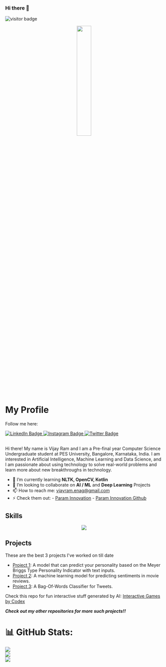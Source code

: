 ### Hi there 👋

![visitor badge](https://visitor-badge.glitch.me/badge?page_id=VjayRam.visitor-badge&left_text=My%20Profile%20Visitors%20Count&left_color=green&right_color=grey)
<!--
**VjayRam/VjayRam** is a ✨ _special_ ✨ repository because its `README.md` (this file) appears on your GitHub profile.

Here are some ideas to get you started:

- 🔭 I’m currently working on ...
- 🌱 I’m currently learning ...
- 👯 I’m looking to collaborate on ...
- 🤔 I’m looking for help with ...
- 💬 Ask me about ...
- 📫 How to reach me: ...
- 😄 Pronouns: ...
- ⚡ Fun fact: ...
-->


<div id="header" align="center">
      <img src="https://media.giphy.com/media/2tTiCSfEEP5QS5TjGr/giphy.gif" width="30%"/>
</div>
    <h1>My Profile</h1>
    <div id="badges">
      <p>Follow me here:</p>
  <a href="https://www.linkedin.com/in/vijay-ram-enaganti/">
    <img src="https://img.shields.io/badge/LinkedIn-blue?style=for-the-badge&logo=linkedin&logoColor=white" alt="LinkedIn Badge"/>
  </a>
  <a href="https://www.instagram.com/vjayram_18/">
    <img src="https://img.shields.io/badge/Instagram-red?style=for-the-badge&logo=instagram&logoColor=white" alt="Instagram Badge"/>
  </a>
  <a href="https://twitter.com/VijayRa50546193">
    <img src="https://img.shields.io/badge/Twitter-blue?style=for-the-badge&logo=twitter&logoColor=white" alt="Twitter Badge"/>
  </a> 
  <br>
</div>

<p class="description"><br>
Hi there! My name is Vijay Ram and I am a Pre-final year Computer Science Undergraduate student at PES University, Bangalore, Karnataka, India. I am interested in  Artificial Intelligence, Machine Learning and Data Science, and I am passionate about using technology to solve real-world problems and learn more about new breakthroughs in technology.
</p>

- 🌱 I’m currently learning __NLTK, OpenCV, Kotlin__
- 👯 I’m looking to collaborate on __AI / ML__ and __Deep Learning__ Projects
- 📫 How to reach me: vjayram.enag@gmail.com
- ⚡ Check them out: 
      - [Param Innovation](https://paraminnovation.org/) - [Param Innovation Github](https://github.com/ParamInnovation)

<h2>Skills</h2>
    
<p align="center">
  <a href="https://skillicons.dev">
    <img src="https://skillicons.dev/icons?i=c,cpp,css,django,git,github,html,js,jquery,julia,matlab,mongodb,mysql,nodejs,py,pytorch,r,react,tensorflow,unity,vscode,wordpress&perline=11" />
  </a>
</p>
    
<h2>Projects</h2>
    <p>
      These are the best 3 projects I've worked on till date
    </p>
    <ul>
      <li>
        <a href="https://github.com/VjayRam/MTBI_Personality_Classification">Project 1</a>: A model that can predict your personality based on the Meyer Briggs Type Personality Indicator with text inputs.
      </li>
      <li>
        <a href="https://github.com/VjayRam/Sentiment-Analyser-for-Movie-reviews">Project 2</a>: A machine learning model for predicting sentiments in movie reviews.
      </li>
      <li>
        <a href="https://github.com/VjayRam/Bag-of-Words-Classifier-for-Tweets">Project 3</a>: A Bag-Of-Words Classifier for Tweets.
      </li>
    </ul>
   
   
Check this repo for fun interactive stuff generated by AI: [Interactive Games by Codex](https://github.com/VjayRam/interactive-codex)  


___Check out my other repositories for more such projects!!___


# 📊 GitHub Stats:
![](https://github-readme-stats.vercel.app/api?username=VjayRam&theme=dark&hide_border=false&include_all_commits=true&count_private=true)<br/>
![](https://github-readme-streak-stats.herokuapp.com/?user=VjayRam&theme=dark&hide_border=false)<br/>
![](https://github-readme-stats.vercel.app/api/top-langs/?username=VjayRam&theme=dark&hide_border=false&include_all_commits=true&count_private=true&layout=compact)

<br>
<br>


